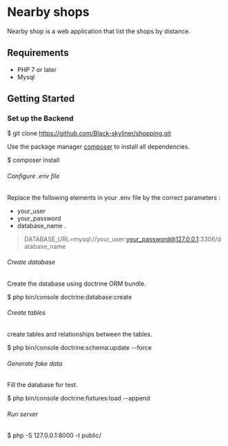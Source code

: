 # Nearby shops

Nearby shop is a web application that list the shops by distance.


## Requirements

- PHP 7 or later
- Mysql 

## Getting Started

### Set up the Backend



$ git clone https://github.com/Black-skyliner/shopping.git

Use the package manager [composer](https://getcomposer.org/) to install all dependencies.

$ composer install






###### Configure .env file
Replace the following elements in your .env file by the correct parameters :
- your_user
- your_password
- database_name .

> DATABASE_URL=mysql://your_user:your_password@127.0.0.1:3306/database_name

###### Create database
Create the database using doctrine ORM bundle.

$ php bin/console doctrine:database:create

###### Create tables
create tables and relationships between the tables.

$ php bin/console doctrine:schema:update --force

###### Generate fake data
Fill the database for test.

$ php bin/console doctrine:fixtures:load --append

###### Run server

$ php -S 127.0.0.1:8000 -t public/
